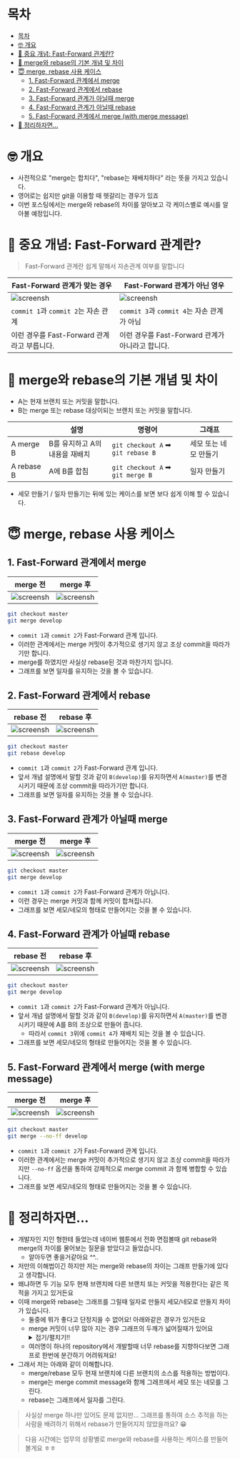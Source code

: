 # 목차

- [목차](#목차)
- [🤓 개요](#-개요)
- [🥶 중요 개념: Fast-Forward 관계란?](#-중요-개념-fast-forward-관계란)
- [🥸 merge와 rebase의 기본 개념 및 차이](#-merge와-rebase의-기본-개념-및-차이)
- [😇 merge, rebase 사용 케이스](#-merge-rebase-사용-케이스)
  - [1. Fast-Forward 관계에서 merge](#1-fast-forward-관계에서-merge)
  - [2. Fast-Forward 관계에서 rebase](#2-fast-forward-관계에서-rebase)
  - [3. Fast-Forward 관계가 아닐때 merge](#3-fast-forward-관계가-아닐때-merge)
  - [4. Fast-Forward 관계가 아닐때 rebase](#4-fast-forward-관계가-아닐때-rebase)
  - [5. Fast-Forward 관계에서 merge (with merge message)](#5-fast-forward-관계에서-merge-with-merge-message)
- [🤔 정리하자면...](#-정리하자면)

# 🤓 개요

- 사전적으로 "merge는 합치다", "rebase는 재배치하다" 라는 뜻을 가지고 있습니다.
- 영어로는 쉽지만 git을 이용할 때 헷갈리는 경우가 있죠
- 이번 포스팅에서는 merge와 rebase의 차이를 알아보고 각 케이스별로 예시를 알아볼 예정입니다.

# 🥶 중요 개념: Fast-Forward 관계란?

> Fast-Forward 관계란 쉽게 말해서 자손관계 여부를 말합니다

| Fast-Forward 관계가 맞는 경우                | Fast-Forward 관계가 아닌 영우                    |
| -------------------------------------------- | ------------------------------------------------ |
| ![screensh](./img2.png)                      | ![screensh](./img3.png)                          |
| `commit 1`과 `commit 2`는 자손 관계          | `commit 3`과 `commit 4`는 자손 관계가 아님       |
| 이런 경우를 Fast-Forward 관계 라고 부릅니다. | 이런 경우를 Fast-Forward 관계가 아니라고 합니다. |

# 🥸 merge와 rebase의 기본 개념 및 차이

- A는 현재 브랜치 또는 커밋을 말합니다.
- B는 merge 또는 rebase 대상이되는 브랜치 또는 커밋을 말합니다.

|            | 설명                           | 명령어                            | 그래프                |
| ---------- | ------------------------------ | --------------------------------- | --------------------- |
| A merge B  | B를 유지하고 A의 내용을 재배치 | `git checkout A` ➡ `git rebase B` | 세모 또는 네모 만들기 |
| A rebase B | A에 B를 합침                   | `git checkout A` ➡ `git merge B`  | 일자 만들기           |

- 세모 만들기 / 일자 만들기는 뒤에 있는 케이스를 보면 보다 쉽게 이해 할 수 있습니다.

# 😇 merge, rebase 사용 케이스

## 1. Fast-Forward 관계에서 merge

| merge 전                | merge 후                |
| ----------------------- | ----------------------- |
| ![screensh](./img4.png) | ![screensh](./img5.png) |

```bash
git checkout master
git merge develop
```

- `commit 1`과 `commit 2`가 Fast-Forward 관계 입니다.
- 이러한 관계에서는 merge 커밋이 추가적으로 생기지 않고 조상 commit을 따라가기만 합니다.
- merge를 하였지만 사실상 rebase된 것과 마찬가지 입니다.
- 그래프를 보면 일자를 유지하는 것을 볼 수 있습니다.

## 2. Fast-Forward 관계에서 rebase

| rebase 전               | rebase 후               |
| ----------------------- | ----------------------- |
| ![screensh](./img4.png) | ![screensh](./img5.png) |

```bash
git checkout master
git rebase develop
```

- `commit 1`과 `commit 2`가 Fast-Forward 관계 입니다.
- 앞서 개념 설명에서 말할 것과 같이 `B(develop)`를 유지하면서 `A(master)`를 변경시키기 때문에 조상 commit을 따라가기만 합니다.
- 그래프를 보면 일자를 유지하는 것을 볼 수 있습니다.

## 3. Fast-Forward 관계가 아닐때 merge

| merge 전                | merge 후                |
| ----------------------- | ----------------------- |
| ![screensh](./img6.png) | ![screensh](./img7.png) |

```bash
git checkout master
git merge develop
```

- `commit 1`과 `commit 2`가 Fast-Forward 관계가 아닙니다.
- 이런 경우는 merge 커밋과 함께 커밋이 합쳐집니다.
- 그래프를 보면 세모/네모의 형태로 만들어지는 것을 볼 수 있습니다.

## 4. Fast-Forward 관계가 아닐때 rebase

| rebase 전               | rebase 후               |
| ----------------------- | ----------------------- |
| ![screensh](./img6.png) | ![screensh](./img8.png) |

```bash
git checkout master
git merge develop
```

- `commit 1`과 `commit 2`가 Fast-Forward 관계가 아닙니다.
- 앞서 개념 설명에서 말할 것과 같이 `B(develop)`를 유지하면서 `A(master)`를 변경시키기 때문에 A를 B의 조상으로 만들어 줍니다.
  - 따라서 `commit 3`위에 `commit 4`가 재배치 되는 것을 볼 수 있습니다.
- 그래프를 보면 세모/네모의 형태로 만들어지는 것을 볼 수 있습니다.

## 5. Fast-Forward 관계에서 merge (with merge message)

| merge 전                | merge 후                |
| ----------------------- | ----------------------- |
| ![screensh](./img4.png) | ![screensh](./img9.png) |

```bash
git checkout master
git merge --no-ff develop
```

- `commit 1`과 `commit 2`가 Fast-Forward 관계 입니다.
- 이러한 관계에서는 merge 커밋이 추가적으로 생기지 않고 조상 commit을 따라가지만 `--no-ff` 옵션을 통하여 강제적으로 merge commit 과 함께 병합할 수 있습니다.
- 그래프를 보면 세모/네모의 형태로 만들어지는 것을 볼 수 있습니다.

# 🤔 정리하자면...

- 개발자인 지인 형한테 들었는데 네이버 웹툰에서 전화 면접볼때 git rebase와 merge의 차이를 물어보는 질문을 받았다고 들었습니다.
  - 알아두면 좋을거같아요 ^^..
- 저만의 이해법이긴 하지만 저는 merge와 rebase의 차이는 그래프 만들기에 있다고 생각합니다.
- 왜냐하면 두 기능 모두 현재 브랜치에 다른 브랜치 또는 커밋을 적용한다는 같은 목적을 가지고 있거든요
- 이때 merge와 rebase는 그래프를 그릴때 일자로 만들지 세모/네모로 만들지 차이가 있습니다.
  - 둘중에 뭐가 좋다고 단정지을 수 없어요! 아래와같은 경우가 있거든요
  - merge 커밋이 너무 많아 지는 경우 그래프의 두깨가 넓어질때가 있어요
    <details><summary>접기/펼치기!!</summary><div markdown="1">예전 회사의 커밋이에요... 너무 두꺼워서 추적하기 어려울때가 있어요
      ![screensh](./img10.png)
      </div>
    </details>
  - 여러명이 하나의 repository에서 개발할때 너무 rebase를 지향하다보면 그래프로 한번에 분간하기 어려워져요!
- 그래서 저는 아래와 같이 이해합니다.
  - merge/rebase 모두 현재 브랜치에 다른 브랜치의 소스를 적용하는 방법이다.
  - merge는 merge commit message와 함께 그래프에서 세모 또는 네모를 그린다.
  - rebase는 그래프에서 일자를 그린다.

> 사실상 merge 하나만 있어도 문제 없지만... 그래프를 통하여 소스 추적을 하는 사람을 배려하기 위해서 rebase가 만들어지지 않았을까요? 😁

> 다음 시간에는 업무의 상황별로 merge와 rebase를 사용하는 케이스를 만들어볼게요 ㅎㅎ
